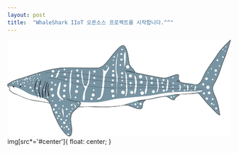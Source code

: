 ```yaml
---
layout: post
title:  "WhaleShark IIoT 오픈소스 프로젝트를 시작합니다.^^"
---
```

![Alt](/whaleshark-whale-shark.png#center)
img[src*='#center']{ float: center; }
